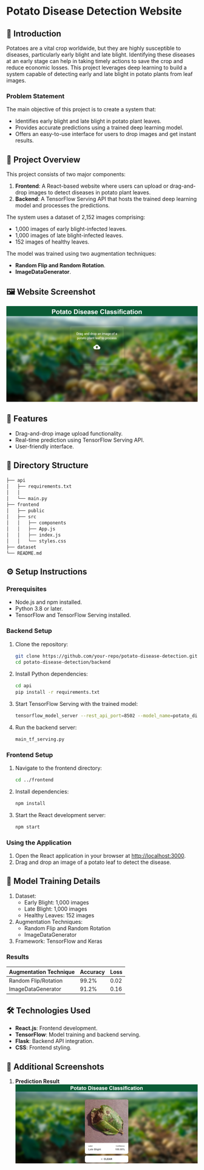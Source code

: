 # Potato Disease Detection Website

## 🌟 Introduction

Potatoes are a vital crop worldwide, but they are highly susceptible to diseases, particularly early blight and late blight. Identifying these diseases at an early stage can help in taking timely actions to save the crop and reduce economic losses. This project leverages deep learning to build a system capable of detecting early and late blight in potato plants from leaf images.

### Problem Statement

The main objective of this project is to create a system that:

- Identifies early blight and late blight in potato plant leaves.
- Provides accurate predictions using a trained deep learning model.
- Offers an easy-to-use interface for users to drop images and get instant results.

## 🔧 Project Overview

This project consists of two major components:

1. **Frontend**: A React-based website where users can upload or drag-and-drop images to detect diseases in potato plant leaves.
2. **Backend**: A TensorFlow Serving API that hosts the trained deep learning model and processes the predictions.

The system uses a dataset of 2,152 images comprising:

- 1,000 images of early blight-infected leaves.
- 1,000 images of late blight-infected leaves.
- 152 images of healthy leaves.

The model was trained using two augmentation techniques:

- **Random Flip and Random Rotation**.
- **ImageDataGenerator**.

## 🖼️ Website Screenshot

![Website Screenshot](./screenshots/website-home.png)

## 🚀 Features

- Drag-and-drop image upload functionality.
- Real-time prediction using TensorFlow Serving API.
- User-friendly interface.

## 📂 Directory Structure

```
├── api
│   ├── requirements.txt
│   │
│   └── main.py
├── frontend
│   ├── public
│   ├── src
│   │   ├── components
│   │   ├── App.js
│   │   ├── index.js
│   │   └── styles.css
├── dataset
└── README.md
```

## ⚙️ Setup Instructions

### Prerequisites

- Node.js and npm installed.
- Python 3.8 or later.
- TensorFlow and TensorFlow Serving installed.

### Backend Setup

1. Clone the repository:
   ```bash
   git clone https://github.com/your-repo/potato-disease-detection.git
   cd potato-disease-detection/backend
   ```
2. Install Python dependencies:
   ```bash
   cd api
   pip install -r requirements.txt
   ```
3. Start TensorFlow Serving with the trained model:
   ```bash
   tensorflow_model_server --rest_api_port=8502 --model_name=potato_disease --model_base_path=$(pwd)/model
   ```
4. Run the backend server:
   ```bash
   main_tf_serving.py
   ```

### Frontend Setup

1. Navigate to the frontend directory:
   ```bash
   cd ../frontend
   ```
2. Install dependencies:
   ```bash
   npm install
   ```
3. Start the React development server:
   ```bash
   npm start
   ```

### Using the Application

1. Open the React application in your browser at [http://localhost:3000](http://localhost:3000).
2. Drag and drop an image of a potato leaf to detect the disease.

## 🧪 Model Training Details

1. Dataset:
   - Early Blight: 1,000 images
   - Late Blight: 1,000 images
   - Healthy Leaves: 152 images
2. Augmentation Techniques:
   - Random Flip and Random Rotation
   - ImageDataGenerator
3. Framework: TensorFlow and Keras

### Results

| Augmentation Technique | Accuracy | Loss |
| ---------------------- | -------- | ---- |
| Random Flip/Rotation   | 99.2%    | 0.02 |
| ImageDataGenerator     | 91.2%    | 0.16 |

## 🛠️ Technologies Used

- **React.js**: Frontend development.
- **TensorFlow**: Model training and backend serving.
- **Flask**: Backend API integration.
- **CSS**: Frontend styling.

## 📸 Additional Screenshots

1. **Prediction Result**
   ![Prediction Result](./screenshots/prediction-result.png)
